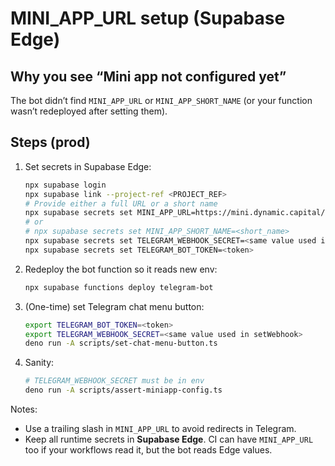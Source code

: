 # MINI_APP_URL setup (Supabase Edge)

## Why you see “Mini app not configured yet”

The bot didn’t find `MINI_APP_URL` or `MINI_APP_SHORT_NAME` (or your function
wasn’t redeployed after setting them).

## Steps (prod)

1. Set secrets in Supabase Edge:

   ```bash
   npx supabase login
   npx supabase link --project-ref <PROJECT_REF>
   # Provide either a full URL or a short name
   npx supabase secrets set MINI_APP_URL=https://mini.dynamic.capital/
   # or
   # npx supabase secrets set MINI_APP_SHORT_NAME=<short_name>
   npx supabase secrets set TELEGRAM_WEBHOOK_SECRET=<same value used in setWebhook>
   npx supabase secrets set TELEGRAM_BOT_TOKEN=<token>
   ```

2. Redeploy the bot function so it reads new env:

   ```bash
   npx supabase functions deploy telegram-bot
   ```

3. (One-time) set Telegram chat menu button:

   ```bash
   export TELEGRAM_BOT_TOKEN=<token>
   export TELEGRAM_WEBHOOK_SECRET=<same value used in setWebhook>
   deno run -A scripts/set-chat-menu-button.ts
   ```

4. Sanity:

   ```bash
   # TELEGRAM_WEBHOOK_SECRET must be in env
   deno run -A scripts/assert-miniapp-config.ts
   ```

Notes:

- Use a trailing slash in `MINI_APP_URL` to avoid redirects in Telegram.
- Keep all runtime secrets in **Supabase Edge**. CI can have `MINI_APP_URL` too
  if your workflows read it, but the bot reads Edge values.
